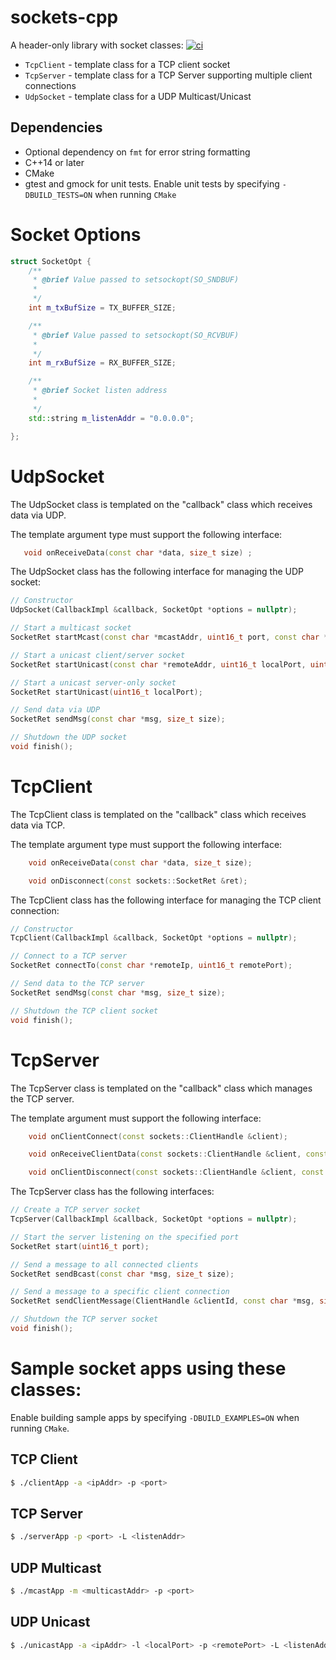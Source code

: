 
# sockets-cpp

A header-only library with socket classes:
[![ci](https://github.com/CJLove/sockets-cpp/actions/workflows/ci.yml/badge.svg)](https://github.com/CJLove/sockets-cpp/actions/workflows/ci.yml)

* `TcpClient` - template class for a TCP client socket
* `TcpServer` - template class for a TCP Server supporting multiple client connections
* `UdpSocket` - template class for a UDP Multicast/Unicast 

## Dependencies
* Optional dependency on `fmt` for error string formatting
* C++14 or later
* CMake
* gtest and gmock for unit tests. Enable unit tests by specifying `-DBUILD_TESTS=ON` when running `CMake`

# Socket Options
```c++
struct SocketOpt {
    /**
     * @brief Value passed to setsockopt(SO_SNDBUF)
     * 
     */
    int m_txBufSize = TX_BUFFER_SIZE;

    /**
     * @brief Value passed to setsockopt(SO_RCVBUF)
     * 
     */
    int m_rxBufSize = RX_BUFFER_SIZE;

    /**
     * @brief Socket listen address
     * 
     */
    std::string m_listenAddr = "0.0.0.0";

};
```

# UdpSocket
The UdpSocket class is templated on the "callback" class which receives data via UDP.

The template argument type must support the following interface:
```c++
   void onReceiveData(const char *data, size_t size) ;
```

The UdpSocket class has the following interface for managing the UDP socket:
```c++
// Constructor
UdpSocket(CallbackImpl &callback, SocketOpt *options = nullptr);

// Start a multicast socket
SocketRet startMcast(const char *mcastAddr, uint16_t port, const char *localIpAddr = nullptr);

// Start a unicast client/server socket
SocketRet startUnicast(const char *remoteAddr, uint16_t localPort, uint16_t port)

// Start a unicast server-only socket
SocketRet startUnicast(uint16_t localPort);

// Send data via UDP
SocketRet sendMsg(const char *msg, size_t size);

// Shutdown the UDP socket
void finish();
```

# TcpClient
The TcpClient class is templated on the "callback" class which receives data via TCP.

The template argument type must support the following interface:
```c++
    void onReceiveData(const char *data, size_t size);

    void onDisconnect(const sockets::SocketRet &ret);
```

The TcpClient class has the following interface for managing the TCP client connection:
```c++
// Constructor
TcpClient(CallbackImpl &callback, SocketOpt *options = nullptr);

// Connect to a TCP server
SocketRet connectTo(const char *remoteIp, uint16_t remotePort);

// Send data to the TCP server
SocketRet sendMsg(const char *msg, size_t size);

// Shutdown the TCP client socket
void finish();
```

# TcpServer
The TcpServer class is templated on the "callback" class which manages the TCP server.

The template argument must support the following interface:
```c++
    void onClientConnect(const sockets::ClientHandle &client);

    void onReceiveClientData(const sockets::ClientHandle &client, const char *data, size_t size);

    void onClientDisconnect(const sockets::ClientHandle &client, const sockets::SocketRet &ret);
```

The TcpServer class has the following interfaces:
```c++
// Create a TCP server socket
TcpServer(CallbackImpl &callback, SocketOpt *options = nullptr);

// Start the server listening on the specified port
SocketRet start(uint16_t port);

// Send a message to all connected clients
SocketRet sendBcast(const char *msg, size_t size);

// Send a message to a specific client connection
SocketRet sendClientMessage(ClientHandle &clientId, const char *msg, size_t size);

// Shutdown the TCP server socket
void finish();
```



# Sample socket apps using these classes:
Enable building sample apps by specifying `-DBUILD_EXAMPLES=ON` when running `CMake`.

## TCP Client
```bash
$ ./clientApp -a <ipAddr> -p <port>
```
## TCP Server
```bash
$ ./serverApp -p <port> -L <listenAddr>
```
## UDP Multicast
```bash
$ ./mcastApp -m <multicastAddr> -p <port>
```
## UDP Unicast
```bash
$ ./unicastApp -a <ipAddr> -l <localPort> -p <remotePort> -L <listenAddr>
```


